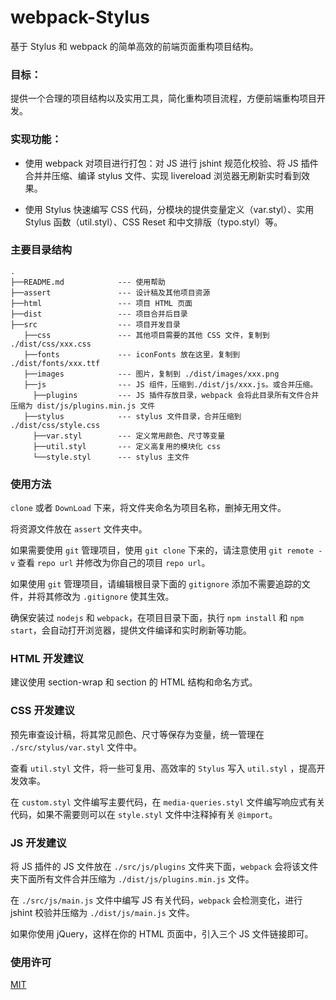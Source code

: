 # webpack-Stylus

基于 Stylus 和 webpack 的简单高效的前端页面重构项目结构。

### 目标：

提供一个合理的项目结构以及实用工具，简化重构项目流程，方便前端重构项目开发。

### 实现功能：

 - 使用 webpack 对项目进行打包：对 JS 进行 jshint 规范化校验、将 JS 插件合并并压缩、编译 stylus 文件、实现 livereload 浏览器无刷新实时看到效果。

 - 使用 Stylus 快速编写 CSS 代码，分模块的提供变量定义（var.styl）、实用 Stylus 函数（util.styl）、CSS Reset 和中文排版（typo.styl）等。

### 主要目录结构

```shell
.
├──README.md            --- 使用帮助
├──assert               --- 设计稿及其他项目资源
├──html                 --- 项目 HTML 页面
├──dist                 --- 项目合并后目录
├──src                  --- 项目开发目录
   ├──css               --- 其他项目需要的其他 CSS 文件，复制到 ./dist/css/xxx.css
   ├──fonts             --- iconFonts 放在这里，复制到 ./dist/fonts/xxx.ttf
   ├──images            --- 图片，复制到 ./dist/images/xxx.png
   ├──js                --- JS 组件，压缩到./dist/js/xxx.js。或合并压缩。
     ├──plugins         --- JS 插件存放目录，webpack 会将此目录所有文件合并压缩为 dist/js/plugins.min.js 文件
   ├──stylus            --- stylus 文件目录，合并压缩到 ./dist/css/style.css
     ├──var.styl        --- 定义常用颜色、尺寸等变量
     ├──util.styl       --- 定义高复用的模块化 css
     └──style.styl      --- stylus 主文件
```

### 使用方法

`clone` 或者 `DownLoad` 下来，将文件夹命名为项目名称，删掉无用文件。

将资源文件放在 `assert` 文件夹中。

如果需要使用 `git` 管理项目，使用 `git clone` 下来的，请注意使用 `git remote -v` 查看 `repo url` 并修改为你自己的项目 `repo url`。

如果使用 `git` 管理项目，请编辑根目录下面的 `gitignore` 添加不需要追踪的文件，并将其修改为 `.gitignore` 使其生效。

确保安装过 `nodejs` 和 `webpack`，在项目目录下面，执行 `npm install` 和 `npm start`，会自动打开浏览器，提供文件编译和实时刷新等功能。

### HTML 开发建议

建议使用 section-wrap 和 section 的 HTML 结构和命名方式。

### CSS 开发建议

预先审查设计稿，将其常见颜色、尺寸等保存为变量，统一管理在 `./src/stylus/var.styl` 文件中。

查看 `util.styl` 文件，将一些可复用、高效率的 `Stylus` 写入 `util.styl` ，提高开发效率。

在 `custom.styl` 文件编写主要代码，在 `media-queries.styl` 文件编写响应式有关代码，如果不需要则可以在 `style.styl` 文件中注释掉有关 `@import`。

### JS 开发建议

将 JS 插件的 JS 文件放在 `./src/js/plugins` 文件夹下面，`webpack` 会将该文件夹下面所有文件合并压缩为 `./dist/js/plugins.min.js` 文件。

在 `./src/js/main.js` 文件中编写 JS 有关代码，`webpack` 会检测变化，进行 jshint 校验并压缩为 `./dist/js/main.js` 文件。

如果你使用 jQuery，这样在你的 HTML 页面中，引入三个 JS 文件链接即可。

### 使用许可

[MIT](./LICENSE)